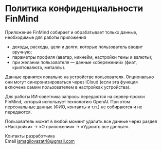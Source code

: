 # Политика конфиденциальности FinMind

Приложение FinMind собирает и обрабатывает только данные, необходимые для работы приложения

- доходы, расходы, цели и долги, которые пользователь вводит вручную;
- параметры профиля (аватар, никнейм, настройки темы и валюты);
- при желании пользователя — данные «сбережений» (фиат, криптовалюта, металлы).

Данные хранятся локально на устройстве пользователя. Опционально они могут синхронизироваться через iCloud (если эта функция включена самим пользователем в настройках устройства).

Для работы ИИ‑советника запросы передаются на сервер‑прокси FinMind, который использует технологию OpenAI. При этом персональные данные (ФИО, контакты и т.п.) не собираются и не передаются.

Пользователь может в любой момент удалить все данные через раздел «Настройки» → «О приложении» → «Удалить все данные».

Контакты разработчика  
Email ismagilovazat48@gmail.com
